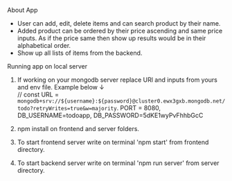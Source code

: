 About App

- User can add, edit, delete items and can search product by their name.
- Added product can be ordered by their price ascending and same price inputs. As if the price same then show up results would be in their alphabetical order. 
- Show up all lists of items from the backend.

Running app on local server 

1. If working on your mongodb server replace URl and inputs from yours and env file. Example below ↓  
// const URL = `mongodb+srv://${username}:${password}@cluster0.ewx3gxb.mongodb.net/todo?retryWrites=true&w=majority`.
PORT = 8080, DB_USERNAME=todoapp, DB_PASSWORD=5dKE1wyPvFhhbGcC

2. npm install on frontend and server folders. 
3. To start frontend server write on terminal 'npm start' from frontend directory.
4. To start backend server write on terminal 'npm run server' from server directory.
